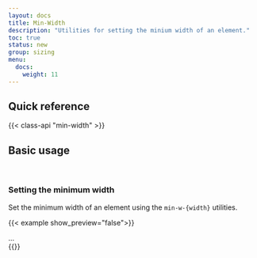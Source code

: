 ```yaml
---
layout: docs
title: Min-Width
description: "Utilities for setting the minium width of an element."
toc: true
status: new
group: sizing
menu:
  docs:    
    weight: 11
---
```


## Quick reference 

{{< class-api "min-width" >}}

## Basic usage
​
### Setting the minimum width

Set the minimum width of an element using the `min-w-{width}` utilities.

{{< example show_preview="false">}}
<div class="min-w-full">
...
</div>
{{</ example >}}